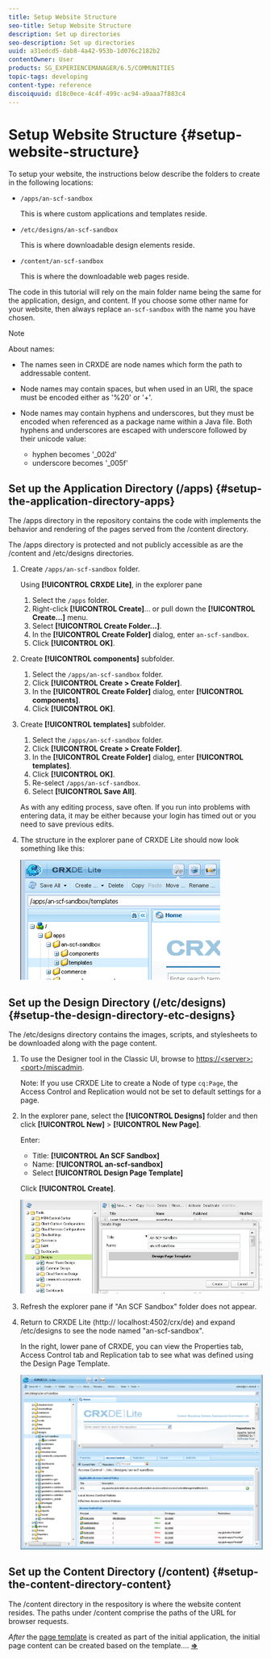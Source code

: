 ```yaml
---
title: Setup Website Structure
seo-title: Setup Website Structure
description: Set up directories
seo-description: Set up directories
uuid: a31edcd5-dab8-4a42-953b-1d076c2182b2
contentOwner: User
products: SG_EXPERIENCEMANAGER/6.5/COMMUNITIES
topic-tags: developing
content-type: reference
discoiquuid: d18c0ece-4c4f-499c-ac94-a9aaa7f883c4
---
```


# Setup Website Structure {#setup-website-structure}

To setup your website, the instructions below describe the folders to create in the following locations:

* `/apps/an-scf-sandbox`
  
  This is where custom applications and templates reside.

* `/etc/designs/an-scf-sandbox`
  
  This is where downloadable design elements reside.

* `/content/an-scf-sandbox`
  
  This is where the downloadable web pages reside.

The code in this tutorial will rely on the main folder name being the same for the application, design, and content. If you choose some other name for your website, then always replace `an-scf-sandbox` with the name you have chosen.

>[!NOTE]
 >
 >About names:
 >
 >* The names seen in CRXDE are node names which form the path to addressable content.
 >* Node names may contain spaces, but when used in an URI, the space must be encoded either as '%20' or '+'.
 >* Node names may contain hyphens and underscores, but they must be encoded when referenced as a package name within a Java file. Both hyphens and underscores are escaped with underscore followed by their unicode value:
 >
 >   * hyphen becomes '_002d'
 >   * underscore becomes '_005f'

## Set up the Application Directory (/apps) {#setup-the-application-directory-apps}

The /apps directory in the repository contains the code with implements the behavior and rendering of the pages served from the /content directory.

The /apps directory is protected and not publicly accessible as are the /content and /etc/designs directories.

1. Create `/apps/an-scf-sandbox` folder.

   Using **[!UICONTROL CRXDE Lite]**, in the explorer pane

   1. Select the `/apps` folder.
   1. Right-click **[!UICONTROL Create]**... or pull down the **[!UICONTROL Create...]** menu.
   1. Select **[!UICONTROL Create Folder...]**.
   1. In the **[!UICONTROL Create Folder]** dialog, enter `an-scf-sandbox`.
   1. Click **[!UICONTROL OK]**.

1. Create **[!UICONTROL components]** subfolder.

   1. Select the `/apps/an-scf-sandbox` folder.
   1. Click **[!UICONTROL Create > Create Folder]**.
   1. In the **[!UICONTROL Create Folder]** dialog, enter **[!UICONTROL components]**.
   1. Click **[!UICONTROL OK]**.

1. Create **[!UICONTROL templates]** subfolder.

   1. Select the `/apps/an-scf-sandbox` folder.
   1. Click **[!UICONTROL Create > Create Folder]**.
   1. In the **[!UICONTROL Create Folder]** dialog, enter **[!UICONTROL templates]**.
   1. Click **[!UICONTROL OK]**.
   1. Re-select `/apps/an-scf-sandbox`.
   1. Select **[!UICONTROL Save All]**.

   As with any editing process, save often. If you run into problems with entering data, it may be either because your login has timed out or you need to save previous edits.

1. The structure in the explorer pane of CRXDE Lite should now look something like this:

   ![crxde-template](assets/crxde-template.png)

## Set up the Design Directory (/etc/designs) {#setup-the-design-directory-etc-designs}

The /etc/designs directory contains the images, scripts, and stylesheets to be downloaded along with the page content.

1. To use the Designer tool in the Classic UI, browse to [https://&lt;server&gt;:&lt;port&gt;/miscadmin](http://localhost:4502/miscadmin).

   Note: If you use CRXDE Lite to create a Node of type `cq:Page`, the Access Control and Replication would not be set to default settings for a page.

1. In the explorer pane, select the **[!UICONTROL Designs]** folder and then click **[!UICONTROL New]** > **[!UICONTROL New Page]**.

   Enter:

   * Title: **[!UICONTROL An SCF Sandbox]**
   * Name: **[!UICONTROL an-scf-sandbox]**
   * Select **[!UICONTROL Design Page Template]**

   Click **[!UICONTROL Create]**.

   ![design-template](assets/design-template.png)

1. Refresh the explorer pane if "An SCF Sandbox" folder does not appear.

1. Return to CRXDE Lite (http:// localhost:4502/crx/de) and expand /etc/designs to see the node named "an-scf-sandbox".

   In the right, lower pane of CRXDE, you can view the Properties tab, Access Control tab and Replication tab to see what was defined using the Design Page Template.

   ![crxde-configure-template](assets/crxde-configure-template.png)

## Set up the Content Directory (/content) {#setup-the-content-directory-content}

The /content directory in the respository is where the website content resides. The paths under /content comprise the paths of the URL for browser requests.

*After* the [page template](initial-app.md#createthepagetemplate) is created as part of the initial application, the initial page content can be created based on the template.... [**⇒**](initial-app.md)
